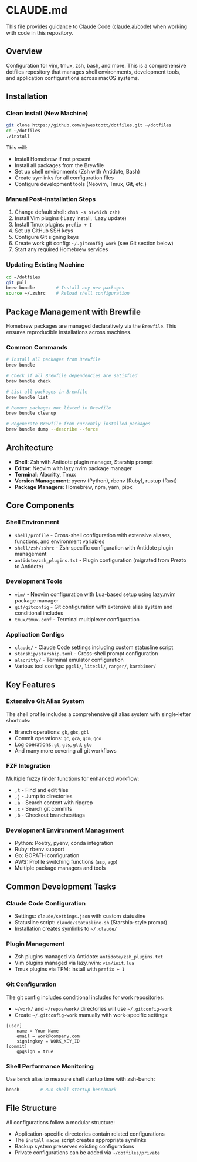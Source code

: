 # CLAUDE.md

This file provides guidance to Claude Code (claude.ai/code) when working with code in this repository.

## Overview

Configuration for vim, tmux, zsh, bash, and more. This is a comprehensive dotfiles repository that manages shell environments, development tools, and application configurations across macOS systems.

## Installation

### Clean Install (New Machine)

```bash
git clone https://github.com/mjwestcott/dotfiles.git ~/dotfiles
cd ~/dotfiles
./install
```

This will:
- Install Homebrew if not present
- Install all packages from the Brewfile
- Set up shell environments (Zsh with Antidote, Bash)
- Create symlinks for all configuration files
- Configure development tools (Neovim, Tmux, Git, etc.)

### Manual Post-Installation Steps

1. Change default shell: `chsh -s $(which zsh)`
2. Install Vim plugins (:Lazy install, :Lazy update)
3. Install Tmux plugins: `prefix + I`
4. Set up GitHub SSH keys
5. Configure Git signing keys
6. Create work git config: `~/.gitconfig-work` (see Git section below)
7. Start any required Homebrew services

### Updating Existing Machine

```bash
cd ~/dotfiles
git pull
brew bundle        # Install any new packages
source ~/.zshrc    # Reload shell configuration
```

## Package Management with Brewfile

Homebrew packages are managed declaratively via the `Brewfile`. This ensures reproducible installations across machines.

### Common Commands

```bash
# Install all packages from Brewfile
brew bundle

# Check if all Brewfile dependencies are satisfied
brew bundle check

# List all packages in Brewfile
brew bundle list

# Remove packages not listed in Brewfile
brew bundle cleanup

# Regenerate Brewfile from currently installed packages
brew bundle dump --describe --force
```

## Architecture

- **Shell**: Zsh with Antidote plugin manager, Starship prompt
- **Editor**: Neovim with lazy.nvim package manager
- **Terminal**: Alacritty, Tmux
- **Version Management**: pyenv (Python), rbenv (Ruby), rustup (Rust)
- **Package Managers**: Homebrew, npm, yarn, pipx

## Core Components

### Shell Environment
- `shell/profile` - Cross-shell configuration with extensive aliases, functions, and environment variables
- `shell/zsh/zshrc` - Zsh-specific configuration with Antidote plugin management
- `antidote/zsh_plugins.txt` - Plugin configuration (migrated from Prezto to Antidote)

### Development Tools
- `vim/` - Neovim configuration with Lua-based setup using lazy.nvim package manager
- `git/gitconfig` - Git configuration with extensive alias system and conditional includes
- `tmux/tmux.conf` - Terminal multiplexer configuration

### Application Configs
- `claude/` - Claude Code settings including custom statusline script
- `starship/starship.toml` - Cross-shell prompt configuration
- `alacritty/` - Terminal emulator configuration
- Various tool configs: `pgcli/`, `litecli/`, `ranger/`, `karabiner/`

## Key Features

### Extensive Git Alias System
The shell profile includes a comprehensive git alias system with single-letter shortcuts:
- Branch operations: `gb`, `gbc`, `gbl`
- Commit operations: `gc`, `gca`, `gcm`, `gco`
- Log operations: `gl`, `gls`, `gld`, `glo`
- And many more covering all git workflows

### FZF Integration
Multiple fuzzy finder functions for enhanced workflow:
- `,t` - Find and edit files
- `,j` - Jump to directories  
- `,a` - Search content with ripgrep
- `,c` - Search git commits
- `,b` - Checkout branches/tags

### Development Environment Management
- Python: Poetry, pyenv, conda integration
- Ruby: rbenv support
- Go: GOPATH configuration
- AWS: Profile switching functions (`asp`, `agp`)
- Multiple package managers and tools

## Common Development Tasks

### Claude Code Configuration
- Settings: `claude/settings.json` with custom statusline
- Statusline script: `claude/statusline.sh` (Starship-style prompt)
- Installation creates symlinks to `~/.claude/`

### Plugin Management
- Zsh plugins managed via Antidote: `antidote/zsh_plugins.txt`
- Vim plugins managed via lazy.nvim: `vim/init.lua`
- Tmux plugins via TPM: install with `prefix + I`

### Git Configuration

The git config includes conditional includes for work repositories:
- `~/work/` and `~/repos/work/` directories will use `~/.gitconfig-work`
- Create `~/.gitconfig-work` manually with work-specific settings:

```gitconfig
[user]
    name = Your Name
    email = work@company.com
    signingkey = WORK_KEY_ID
[commit]
    gpgsign = true
```

### Shell Performance Monitoring

Use `bench` alias to measure shell startup time with zsh-bench:
```bash
bench        # Run shell startup benchmark
```

## File Structure

All configurations follow a modular structure:
- Application-specific directories contain related configurations
- The `install_macos` script creates appropriate symlinks
- Backup system preserves existing configurations
- Private configurations can be added via `~/dotfiles/private`